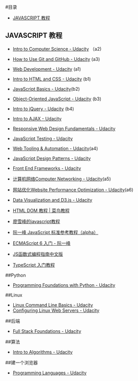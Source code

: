 

#目录
* [JAVASCRIPT 教程](#javascript)




## <a id="javascript"></a> JAVASCRIPT 教程
* [Intro to Computer Science - Udacity](https://classroom.udacity.com/courses/cs101/lessons/48299949/concepts/486985440923) （a2)


* [How to Use Git and GitHub - Udacity](https://classroom.udacity.com/courses/ud775/lessons/2980038599/concepts/29607789240923) (a3)

* [Web Development - Udacity](https://classroom.udacity.com/courses/cs253/lessons/48737165/concepts/487234000923#) (a1)



* [Intro to HTML and CSS - Udacity](https://classroom.udacity.com/courses/ud304/lessons/2617868617/concepts/27713785570923) (b1)

* [JavaScript Basics - Udacity](https://classroom.udacity.com/courses/ud804/lessons/1946788554/concepts/25505685350923)(b2)
* [Object-Oriented JavaScript - Udacity](https://classroom.udacity.com/courses/ud015/lessons/2593668697/concepts/29558186840923#) (b3)
* [Intro to jQuery - Udacity](https://classroom.udacity.com/courses/ud245/lessons/3314378535/concepts/33166386820923) (b4)
* [Intro to AJAX - Udacity](https://classroom.udacity.com/courses/ud110/lessons/3174548544/concepts/31591285700923)
* [Responsive Web Design Fundamentals - Udacity](https://classroom.udacity.com/courses/ud893/lessons/3523969367/concepts/35511291480923)
* [JavaScript Testing - Udacity](https://classroom.udacity.com/courses/ud549/lessons/3769099021/concepts/38461787980923#)

* [Web Tooling & Automation - Udacity](https://classroom.udacity.com/courses/ud892/lessons/5332430837/concepts/53252207760923#)(a4)
* [JavaScript Design Patterns - Udacity](https://classroom.udacity.com/courses/ud989/lessons/3417188540/concepts/33740985840923#)
* [Front End Frameworks - Udacity](https://classroom.udacity.com/courses/ud894/lessons/7084670183/concepts/70005164560923)

* [计算机网络Computer Networking - Udacity](https://classroom.udacity.com/courses/ud436/lessons/3650998775/concepts/6510486210923)(a5)
* [网站优化Website Performance Optimization - Udacity](https://classroom.udacity.com/courses/ud884/lessons/1464158641/concepts/14734291220923#)(a6)
* [Data Visualization and D3.js - Udacity](https://classroom.udacity.com/courses/ud507/lessons/3068848585/concepts/30816389370923#)
* [HTML DOM 教程 | 菜鸟教程](http://www.runoob.com/htmldom/htmldom-tutorial.html)
* [廖雪峰的javascript教程](http://www.liaoxuefeng.com/wiki/001434446689867b27157e896e74d51a89c25cc8b43bdb3000/001434501436552e03ec6cc152b4c84959f14d0ea278488000)
* [阮一峰 JavaScript 标准参考教程（alpha）](http://javascript.ruanyifeng.com/grammar/array.html)
* [ECMAScript 6 入门 - 阮一峰](http://es6.ruanyifeng.com/)
* [JS函数式编程指南中文版](https://github.com/llh911001/mostly-adequate-guide-chinese)
* [TypeScript 入门教程](https://github.com/xcatliu/typescript-tutorial)


##Python 
* [Programming Foundations with Python - Udacity](https://classroom.udacity.com/courses/ud036/lessons/990110642/concepts/10079185740923)


##Linux
* [Linux Command Line Basics - Udacity](https://classroom.udacity.com/courses/ud595/lessons/4597278561/concepts/46968695970923#)
* [Configuring Linux Web Servers - Udacity](https://classroom.udacity.com/courses/ud299/lessons/4378692847/concepts/48114089370923)

##后端
* [Full Stack Foundations - Udacity](https://classroom.udacity.com/courses/ud088/lessons/3593308716/concepts/36110092620923#)

##算法

* [Intro to Algorithms - Udacity](https://classroom.udacity.com/courses/cs215/lessons/48747095/concepts/486916070923)

##建一个浏览器

* [Programming Languages - Udacity](https://classroom.udacity.com/courses/cs262/lessons/48699658/concepts/487371230923)